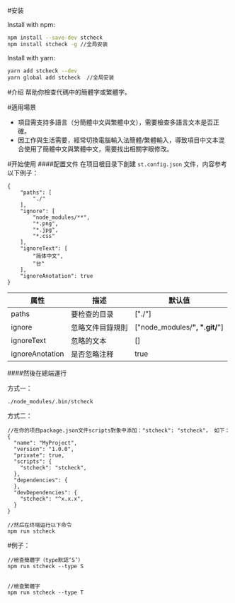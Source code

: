 #安装

Install with npm:

```bash
npm install --save-dev stcheck
npm install stcheck -g //全局安装
```

Install with yarn:

```bash
yarn add stcheck --dev
yarn global add stcheck  //全局安装
```

#介绍
帮助你檢查代碼中的簡體字或繁體字。

#適用場景
* 項目需支持多語言（分簡體中文與繁體中文），需要檢查多語言文本是否正確。
* 因工作與生活需要，經常切換電腦輸入法簡體/繁體輸入，導致項目中文本混合使用了簡體中文與繁體中文，需要找出相關字眼修改。


#开始使用
####配置文件
在项目根目录下創建 ```st.config.json``` 文件，内容参考以下例子：
```
{
    "paths": [
        "./"
    ],
    "ignore": [
        "node_modules/**",
        "*.png",
        "*.jpg",
        "*.css"
    ],
    "ignoreText": [
        "简体中文",
        "台"
    ],
    "ignoreAnotation": true
}
```

属性  | 描述 | 默认值
------------- | ------------- | -------------
paths  | 要检查的目录 | ["./"]
ignore | 忽略文件目錄規則 |["node_modules/**", ".git/**"]
ignoreText | 忽略的文本 | []
ignoreAnotation | 是否忽略注释 | true

####然後在總端運行

方式一：
```bash
./node_modules/.bin/stcheck
```

方式二：
```
//在你的项目package.json文件scripts對象中添加："stcheck": "stcheck"， 如下：
{
  "name": "MyProject",
  "version": "1.0.0",
  "private": true,
  "scripts": {
    "stcheck": "stcheck",
  },
  "dependencies": {
  },
  "devDependencies": {
    "stcheck": "^x.x.x",
  }
}

//然后在终端运行以下命令
npm run stcheck
```






#例子：
```
//檢查簡體字（type默認‘S’）
npm run stcheck --type S 


//檢查繁體字
npm run stcheck --type T 

```


